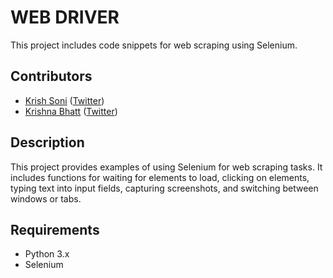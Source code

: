 # WEB DRIVER

This project includes code snippets for web scraping using Selenium.

## Contributors

- [Krish Soni](https://github.com/krishvsoni) ([Twitter](https://twitter.com/krishvsoni))
- [Krishna Bhatt](https://github.com/thekrishnabhatt) ([Twitter](https://twitter.com/itscaybee))

## Description

This project provides examples of using Selenium for web scraping tasks. It includes functions for waiting for elements to load, clicking on elements, typing text into input fields, capturing screenshots, and switching between windows or tabs.

## Requirements

- Python 3.x
- Selenium

